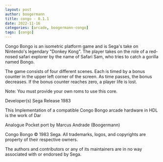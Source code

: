 ```yaml
---
layout: post
author: boogermann
title: congo - 0.1.1
date: 2022-11-16
categories: [arcade, boogermann-congo]
tags: [congo]
---
```

Congo Bongo is an isometric platform game and is Sega's take on Nintendo's legendary "Donkey Kong".
The player takes on the role of a red-nosed safari explorer by the name of Safari Sam, who tries to catch a gorilla named Bongo.

The game consists of four different scenes. Each is timed by a bonus counter in the upper left corner of the screen.
As time passes, the bonus decreases. If the bonus counter reaches zero, a player life is lost.

Note: You must provide your own roms to use this core.

Developer(s)
    Sega
Release
    1983

This Implementation of a compatible Congo Bongo arcade hardware in HDL is the work of Dar

Analogue Pocket port by Marcus Andrade (Boogermann)

Congo Bongo © 1983 Sega.
All trademarks, logos, and copyrights are property of their respective owners.

The authors and contributors or any of its maintainers are in no way associated with or endorsed by Sega.
